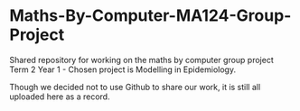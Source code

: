 # Maths-By-Computer-MA124-Group-Project
Shared repository for working on the maths by computer group project Term 2 Year 1 - Chosen project is Modelling in Epidemiology.

Though we decided not to use Github to share our work, it is still all uploaded here as a record.

